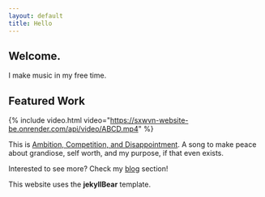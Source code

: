```yaml
---
layout: default
title: Hello
---
```


## Welcome.

I make music in my free time.

## Featured Work

{% include video.html video="https://sxwvn-website-be.onrender.com/api/video/ABCD.mp4" %}

This is [Ambition, Competition, and Disappointment](/blog/ambition-competition-and-disappointment). A song to make peace about grandiose, self worth, and my purpose, if that even exists. 

Interested to see more? Check my [blog](/blog) section!

This website uses the **jekyllBear** template. 
